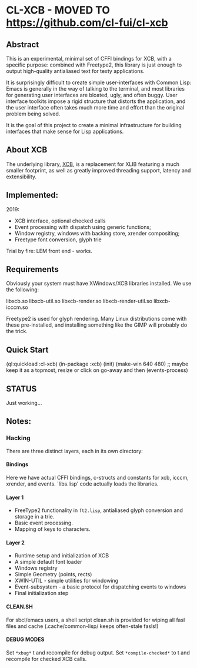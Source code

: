 # CL-XCB - MOVED TO https://github.com/cl-fui/cl-xcb

## Abstract

This is an experimental, minimal set of CFFI bindings for XCB, with a specific purpose: combined with Freetype2, this library is just enough to output high-quality antialiased text for texty applications.

It is surprisingly difficult to create simple user-interfaces with Common Lisp: Emacs is generally in the way of talking to the terminal, and most libraries for generating user interfaces are bloated, ugly, and often buggy.  User interface toolkits impose a rigid structure that distorts the application, and the user interface often takes much more time and effort than the original problem being solved.

It is the goal of this project to create a minimal infrastructure for building interfaces that make sense for Lisp applications.

## About XCB

The underlying library, [XCB](https://xcb.freedesktop.org/), is a replacement for XLIB featuring a much smaller footprint, as well as greatly improved threading support, latency and extensibility.  

## Implemented:

2019:
* XCB interface, optional checked calls
* Event processing with dispatch using generic functions;
* Window registry, windows with backing store, xrender compositing;
* Freetype font conversion, glyph trie

Trial by fire: LEM front end - works.

## Requirements

Obviously your system must have XWindows/XCB libraries installed.  We use the following:

libxcb.so
libxcb-util.so
libxcb-render.so
libxcb-render-util.so
libxcb-icccm.so


Freetype2 is used for glyph rendering.  Many Linux distributions come with these pre-installed, and installing something like the GIMP will probably do the trick.

## Quick Start

(ql:quickload :cl-xcb)
(in-package :xcb)
(init)
(make-win 640 480)
;; maybe keep it as a topmost, resize  or  click on go-away and then
(events-process)


## STATUS 
Just working...

## Notes:

### Hacking

There are three distinct layers, each in its own directory:

#### Bindings

Here we have actual CFFI bindings, c-structs and constants for xcb, icccm, xrender, and events.  `libs.lisp' code actually loads the libraries.

#### Layer 1

* FreeType2 functionality in `ft2.lisp`, antialiased glyph conversion and storage in a trie.
* Basic event processing.  
* Mapping of keys to characters.

#### Layer 2

* Runtime setup and initialization of XCB 
* A simple default font loader
* Windows registry
* Simple Geometry (points, rects)
* XWIN-UTIL - simple utilities for windowing
* Event-subsystem - a basic protocol for dispatching events to windows
* Final initialization step

#### CLEAN.SH

For sbcl/emacs users, a shell script clean.sh is provided for wiping all fasl files and cache (.cache/common-lisp/ keeps often-stale fasls!)

#### DEBUG MODES

Set `*xbug*` t and recompile for debug output.
Set `*compile-checked*` to t and recompile for checked XCB calls.

